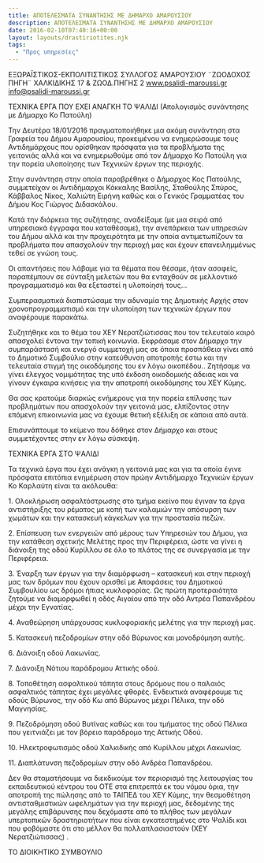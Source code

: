 ```yaml
---
title: ΑΠΟΤΕΛΕΣΜΑΤΑ ΣΥΝΑΝΤΗΣΗΣ ΜΕ ΔΗΜΑΡΧΟ ΑΜΑΡΟΥΣΙΟΥ
description: ΑΠΟΤΕΛΕΣΜΑΤΑ ΣΥΝΑΝΤΗΣΗΣ ΜΕ ΔΗΜΑΡΧΟ ΑΜΑΡΟΥΣΙΟΥ
date: 2016-02-10T07:40:16+00:00
layout: layouts/drastiriotites.njk
tags:
  - "Προς υπηρεσίες"
---
```


<!-- excerpt -->

EΞΩΡΑΪΣΤΙΚΟΣ-ΕΚΠΟΛΙΤΙΣΤΙΚΟΣ
ΣΥΛΛΟΓΟΣ ΑΜΑΡΟΥΣΙΟΥ
¨ΖΩΟΔΟΧΟΣ ΠΗΓΗ¨
ΧΑΛΚΙΔΙΚΗΣ 17 &amp; ΖΩΟΔ.ΠΗΓΗΣ 2
www.psalidi-maroussi.gr
info@psalidi-maroussi.gr

ΤΕΧΝΙΚΑ ΕΡΓΑ ΠΟΥ ΕΧΕΙ ΑΝΑΓΚΗ ΤΟ ΨΑΛΙΔΙ
(Απολογισμός συνάντησης με Δήμαρχο Κο Πατούλη)

Την Δευτέρα 18/01/2016 πραγματοποιήθηκε μια ακόμη συνάντηση στα Γραφεία του Δήμου Αμαρουσίου, προκειμένου να ενημερώσουμε τους Αντιδημάρχους που ορίσθηκαν πρόσφατα για τα προβλήματα της γειτονιάς αλλά και να ενημερωθούμε από τον Δήμαρχο Κο Πατούλη για την πορεία υλοποίησης των Τεχνικών έργων της περιοχής.

Στην συνάντηση στην οποία παραβρέθηκε ο Δήμαρχος Κος Πατούλης, συμμετείχαν οι Αντιδήμαρχοι Κόκκαλης Βασίλης, Σταθούλης Σπύρος, Κάββαλος Νίκος, Χαλιώτη Ειρήνη καθώς και ο Γενικός Γραμματέας του Δήμου Κος Γιώργος Διδασκάλου.

Κατά την διάρκεια της συζήτησης, αναδείξαμε (με μια σειρά από υπηρεσιακά έγγραφα που καταθέσαμε), την ανεπάρκεια των υπηρεσιών του Δήμου αλλά και την προχειρότητα με την οποία αντιμετωπίζουν τα προβλήματα που απασχολούν την περιοχή μας και έχουν επανειλημμένως τεθεί σε γνώση τους.

Οι απαντήσεις που λάβαμε για τα θέματα που θέσαμε, ήταν ασαφείς, παραπέμπουν σε σύνταξη μελετών που θα ενταχθούν σε μελλοντικό προγραμματισμό και θα εξεταστεί η υλοποίησή τους…

Συμπερασματικά διαπιστώσαμε την αδυναμία της Δημοτικής Αρχής στον χρονοπρογραμματισμό και την υλοποίηση των τεχνικών έργων που αναφέρουμε παρακάτω.

Συζητήθηκε και το θέμα του ΧΕΥ Νερατζιώτισσας που τον τελευταίο καιρό απασχολεί έντονα την τοπική κοινωνία. Εκφράσαμε στον Δήμαρχο την συμπαράστασή και ενεργό συμμετοχή μας σε όποια προσπάθεια γίνει από το Δημοτικό Συμβούλιο στην κατεύθυνση αποτροπής έστω και την τελευταία στιγμή της οικοδόμησης του εν λόγω οικοπέδου.. Ζητήσαμε να γίνει έλεγχος νομιμότητας της υπό έκδοση οικοδομικής άδειας και να γίνουν έγκαιρα κινήσεις για την αποτροπή οικοδόμησης του ΧΕΥ Κύμης.

Θα σας κρατούμε διαρκώς ενήμερους για την πορεία επίλυσης των προβλημάτων που απασχολούν την γειτονιά μας, ελπίζοντας στην επόμενη επικοινωνία μας να έχουμε θετική εξέλιξη σε κάποια από αυτά.

Επισυνάπτουμε το κείμενο που δόθηκε στον Δήμαρχο και στους συμμετέχοντες στην εν λόγω σύσκεψη.

ΤΕΧΝΙΚΑ ΕΡΓΑ ΣΤΟ ΨΑΛΙΔΙ

Τα τεχνικά έργα που έχει ανάγκη η γειτονιά μας και για τα οποία έγινε πρόσφατα επιτόπια ενημέρωση στον πρώην Αντιδήμαρχο Τεχνικών έργων Κο Καρλαύτη είναι τα ακόλουθα:

1\. Ολοκλήρωση ασφαλτόστρωσης στο τμήμα εκείνο που έγιναν τα έργα αντιστήριξης του ρέματος με κοπή των καλαμιών την απόσυρση των χωμάτων και την κατασκευή κάγκελων για την προστασία πεζών.

2\. Επίσπευση των ενεργειών από μέρους των Υπηρεσιών του Δήμου, για την κατάθεση σχετικής Μελέτης προς την Περιφέρεια, ώστε να γίνει η διάνοιξη της οδού Κυρίλλου σε όλο το πλάτος της σε συνεργασία με την Περιφέρεια.

3\. Έναρξη των έργων για την διαμόρφωση – κατασκευή και στην περιοχή μας των δρόμων που έχουν ορισθεί με Αποφάσεις του Δημοτικού Συμβουλίου ως δρόμοι ήπιας κυκλοφορίας. Ως πρώτη προτεραιότητα ζητούμε να διαμορφωθεί η οδός Αιγαίου από την οδό Αντρέα Παπανδρέου μέχρι την Εγνατίας.

4\. Αναθεώρηση υπάρχουσας κυκλοφοριακής μελέτης για την περιοχή μας.

5\. Κατασκευή πεζοδρομίων στην οδό Βύρωνος και μονοδρόμηση αυτής.

6\. Διάνοιξη οδού Λακωνίας.

7\. Διάνοιξη Νότιου παράδρομου Αττικής οδού.

8\. Τοποθέτηση ασφαλτικού τάπητα στους δρόμους που ο παλαιός ασφαλτικός τάπητας έχει μεγάλες φθορές. Ενδεικτικά αναφέρουμε τις οδούς Βύρωνος, την οδό Κω από Βύρωνος μέχρι Πέλικα, την οδό Μαγνησίας.

9\. Πεζοδρόμηση οδού Βυτίνας καθώς και του τμήματος της οδού Πέλικα που γειτνιάζει με τον βόρειο παράδρομο της Αττικής Οδού.

10\. Ηλεκτροφωτισμός οδού Χαλκιδικής από Κυρίλλου μέχρι Λακωνίας.

11\. Διαπλάτυνση πεζοδρομίων στην οδό Ανδρέα Παπανδρέου.

Δεν θα σταματήσουμε να διεκδικούμε τον περιορισμό της λειτουργίας του εκπαιδευτικού κέντρου του ΟΤΕ στα επιτρεπτά εκ του νόμου όρια, την αποτροπή της πώλησης από το ΤΑΙΠΕΔ του ΧΕΥ Κύμης, την θεσμοθέτηση αντισταθμιστικών ωφελημάτων για την περιοχή μας, δεδομένης της μεγάλης επιβάρυνσης που δεχόμαστε από το πλήθος των μεγάλων υπερτοπικών δραστηριοτήτων που είναι εγκατεστημένες στο Ψαλίδι και που φοβόμαστε ότι στο μέλλον θα πολλαπλασιαστούν (ΧΕΥ Νερατζιώτισσας) .

ΤΟ ΔΙΟΙΚΗΤΙΚΟ ΣΥΜΒΟΥΛΙΟ
